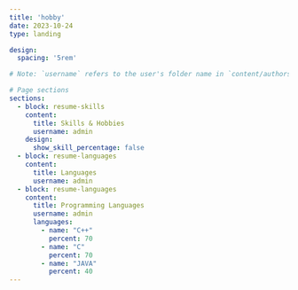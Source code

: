 ```yaml
---
title: 'hobby'
date: 2023-10-24
type: landing

design:
  spacing: '5rem'

# Note: `username` refers to the user's folder name in `content/authors/`

# Page sections
sections:
  - block: resume-skills
    content:
      title: Skills & Hobbies
      username: admin
    design:
      show_skill_percentage: false
  - block: resume-languages
    content:
      title: Languages
      username: admin
  - block: resume-languages
    content:
      title: Programming Languages
      username: admin
      languages:
        - name: "C++"
          percent: 70
        - name: "C"
          percent: 70
        - name: "JAVA"
          percent: 40
---
```

